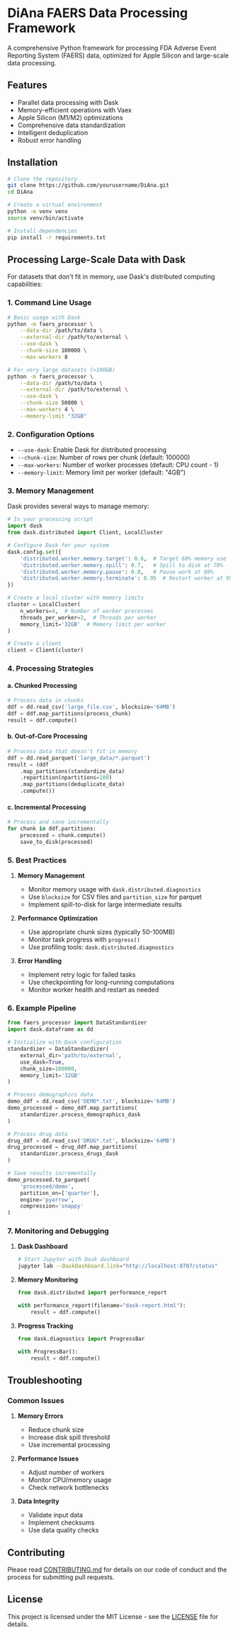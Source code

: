 # DiAna FAERS Data Processing Framework

A comprehensive Python framework for processing FDA Adverse Event Reporting System (FAERS) data, optimized for Apple Silicon and large-scale data processing.

## Features

- Parallel data processing with Dask
- Memory-efficient operations with Vaex
- Apple Silicon (M1/M2) optimizations
- Comprehensive data standardization
- Intelligent deduplication
- Robust error handling

## Installation

```bash
# Clone the repository
git clone https://github.com/yourusername/DiAna.git
cd DiAna

# Create a virtual environment
python -m venv venv
source venv/bin/activate

# Install dependencies
pip install -r requirements.txt
```

## Processing Large-Scale Data with Dask

For datasets that don't fit in memory, use Dask's distributed computing capabilities:

### 1. Command Line Usage

```bash
# Basic usage with Dask
python -m faers_processor \
    --data-dir /path/to/data \
    --external-dir /path/to/external \
    --use-dask \
    --chunk-size 100000 \
    --max-workers 8

# For very large datasets (>100GB)
python -m faers_processor \
    --data-dir /path/to/data \
    --external-dir /path/to/external \
    --use-dask \
    --chunk-size 50000 \
    --max-workers 4 \
    --memory-limit "32GB"
```

### 2. Configuration Options

- `--use-dask`: Enable Dask for distributed processing
- `--chunk-size`: Number of rows per chunk (default: 100000)
- `--max-workers`: Number of worker processes (default: CPU count - 1)
- `--memory-limit`: Memory limit per worker (default: "4GB")

### 3. Memory Management

Dask provides several ways to manage memory:

```python
# In your processing script
import dask
from dask.distributed import Client, LocalCluster

# Configure Dask for your system
dask.config.set({
    'distributed.worker.memory.target': 0.6,  # Target 60% memory use
    'distributed.worker.memory.spill': 0.7,   # Spill to disk at 70%
    'distributed.worker.memory.pause': 0.8,   # Pause work at 80%
    'distributed.worker.memory.terminate': 0.95  # Restart worker at 95%
})

# Create a local cluster with memory limits
cluster = LocalCluster(
    n_workers=4,  # Number of worker processes
    threads_per_worker=2,  # Threads per worker
    memory_limit='32GB'  # Memory limit per worker
)

# Create a client
client = Client(cluster)
```

### 4. Processing Strategies

#### a. Chunked Processing
```python
# Process data in chunks
ddf = dd.read_csv('large_file.csv', blocksize='64MB')
ddf = ddf.map_partitions(process_chunk)
result = ddf.compute()
```

#### b. Out-of-Core Processing
```python
# Process data that doesn't fit in memory
ddf = dd.read_parquet('large_data/*.parquet')
result = (ddf
    .map_partitions(standardize_data)
    .repartition(npartitions=100)
    .map_partitions(deduplicate_data)
    .compute())
```

#### c. Incremental Processing
```python
# Process and save incrementally
for chunk in ddf.partitions:
    processed = chunk.compute()
    save_to_disk(processed)
```

### 5. Best Practices

1. **Memory Management**
   - Monitor memory usage with `dask.distributed.diagnostics`
   - Use `blocksize` for CSV files and `partition_size` for parquet
   - Implement spill-to-disk for large intermediate results

2. **Performance Optimization**
   - Use appropriate chunk sizes (typically 50-100MB)
   - Monitor task progress with `progress()`
   - Use profiling tools: `dask.distributed.diagnostics`

3. **Error Handling**
   - Implement retry logic for failed tasks
   - Use checkpointing for long-running computations
   - Monitor worker health and restart as needed

### 6. Example Pipeline

```python
from faers_processor import DataStandardizer
import dask.dataframe as dd

# Initialize with Dask configuration
standardizer = DataStandardizer(
    external_dir='path/to/external',
    use_dask=True,
    chunk_size=100000,
    memory_limit='32GB'
)

# Process demographics data
demo_ddf = dd.read_csv('DEMO*.txt', blocksize='64MB')
demo_processed = demo_ddf.map_partitions(
    standardizer.process_demographics_dask
)

# Process drug data
drug_ddf = dd.read_csv('DRUG*.txt', blocksize='64MB')
drug_processed = drug_ddf.map_partitions(
    standardizer.process_drugs_dask
)

# Save results incrementally
demo_processed.to_parquet(
    'processed/demo',
    partition_on=['quarter'],
    engine='pyarrow',
    compression='snappy'
)
```

### 7. Monitoring and Debugging

1. **Dask Dashboard**
   ```bash
   # Start Jupyter with Dask dashboard
   jupyter lab --DaskDashboard.link="http://localhost:8787/status"
   ```

2. **Memory Monitoring**
   ```python
   from dask.distributed import performance_report

   with performance_report(filename="dask-report.html"):
       result = ddf.compute()
   ```

3. **Progress Tracking**
   ```python
   from dask.diagnostics import ProgressBar

   with ProgressBar():
       result = ddf.compute()
   ```

## Troubleshooting

### Common Issues

1. **Memory Errors**
   - Reduce chunk size
   - Increase disk spill threshold
   - Use incremental processing

2. **Performance Issues**
   - Adjust number of workers
   - Monitor CPU/memory usage
   - Check network bottlenecks

3. **Data Integrity**
   - Validate input data
   - Implement checksums
   - Use data quality checks

## Contributing

Please read [CONTRIBUTING.md](CONTRIBUTING.md) for details on our code of conduct and the process for submitting pull requests.

## License

This project is licensed under the MIT License - see the [LICENSE](LICENSE) file for details.
